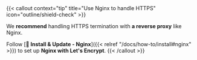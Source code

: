 <div></div>
{{< callout context="tip" title="Use Nginx to handle HTTPS" icon="outline/shield-check" >}}

We **recommend** handling HTTPS termination with **a reverse proxy** like Nginx.

Follow
[**🔧 Install & Update - Nginx**]({{< relref "/docs/how-to/install#nginx" >}}) to set up **Nginx with Let's Encrypt**.
{{< /callout >}}
